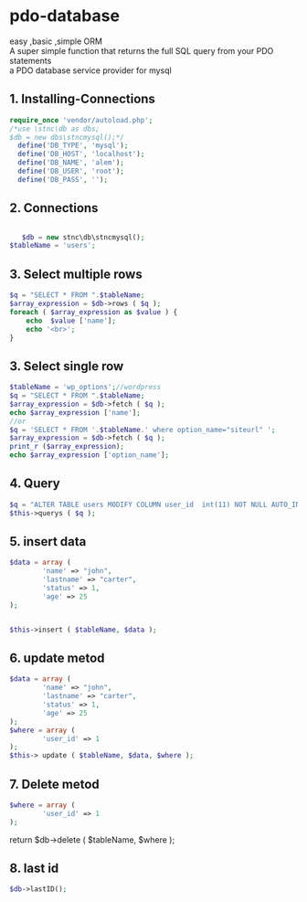 # pdo-database
easy ,basic ,simple ORM <br>
A super simple function that returns the full SQL query from your PDO statements<br>
a PDO database service provider for mysql


## 1. Installing-Connections 
```php
require_once 'vendor/autoload.php';
/*use \stnc\db as dbs;
$db = new dbs\stncmysql();*/
  define('DB_TYPE', 'mysql');
  define('DB_HOST', 'localhost');
  define('DB_NAME', 'alem');
  define('DB_USER', 'root');
  define('DB_PASS', '');
  ```
## 2. Connections
```php

   $db = new stnc\db\stncmysql();
$tableName = 'users';
```
## 3. Select multiple rows
```php
$q = "SELECT * FROM ".$tableName;
$array_expression = $db->rows ( $q );
foreach ( $array_expression as $value ) {
	echo  $value ['name'];
	echo '<br>';
}
```
## 3. Select single row
```php
$tableName = 'wp_options';//wordpress 
$q = "SELECT * FROM ".$tableName;
$array_expression = $db->fetch ( $q );
echo $array_expression ['name'];
//or 
$q = 'SELECT * FROM '.$tableName.' where option_name="siteurl" ';
$array_expression = $db->fetch ( $q );
print_r ($array_expression);
echo $array_expression ['option_name'];


```
## 4.  Query 
```php
$q = "ALTER TABLE users MODIFY COLUMN user_id  int(11) NOT NULL AUTO_INCREMENT FIRST";
$this->querys ( $q );
```
## 5. insert data
```php
$data = array (
		'name' => "john",
		'lastname' => "carter",
		'status' => 1,
		'age' => 25 
);


$this->insert ( $tableName, $data );
```
## 6. update metod
```php
$data = array (
		'name' => "john",
		'lastname' => "carter",
		'status' => 1,
		'age' => 25 
);
$where = array (
		'user_id' => 1 
);
$this-> update ( $tableName, $data, $where );
```
## 7. Delete metod
```php
$where = array (
		'user_id' => 1 
);
```

return $db->delete ( $tableName, $where );

## 8. last id 
```php
$db->lastID();
```
